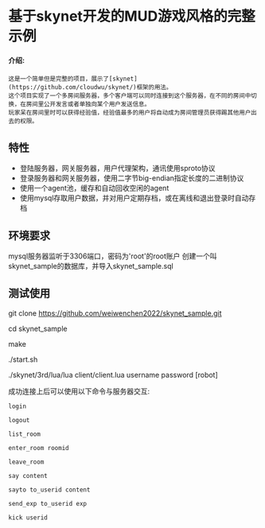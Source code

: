 # 基于skynet开发的MUD游戏风格的完整示例
#### 介绍:
	这是一个简单但是完整的项目，展示了[skynet](https://github.com/cloudwu/skynet/)框架的用法。
	这个项目实现了一个多房间服务器，多个客户端可以同时连接到这个服务器，在不同的房间中切换，在房间里公开发言或者单独向某个用户发送信息。
	玩家呆在房间里时可以获得经验值，经验值最多的用户将自动成为房间管理员获得踢其他用户出去的权限。

## 特性
* 登陆服务器，网关服务器，用户代理架构，通讯使用sproto协议
* 登录服务器和网关服务器，使用二字节big-endian指定长度的二进制协议
* 使用一个agent池，缓存和自动回收空闲的agent
* 使用mysql存取用户数据，并对用户定期存档，或在离线和退出登录时自动存档

## 环境要求
mysql服务器监听于3306端口，密码为'root'的root账户
创建一个叫skynet_sample的数据库，并导入skynet_sample.sql

## 测试使用
git clone https://github.com/weiwenchen2022/skynet_sample.git

cd skynet_sample

make

./start.sh

./skynet/3rd/lua/lua client/client.lua username password [robot]

成功连接上后可以使用以下命令与服务器交互:

	login

	logout
	
	list_room
	
	enter_room roomid
	
	leave_room
	
	say content
	
	sayto to_userid content

	send_exp to_userid exp
	
	kick userid